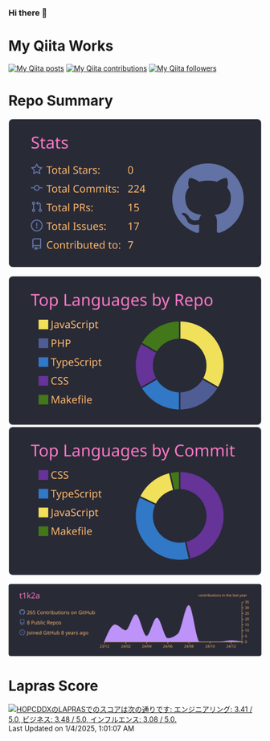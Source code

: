 ### Hi there 👋

# My Qiita Works
[![My Qiita posts](https://qiita-badge.apiapi.app/s/t1k2a/posts.svg)](http://qiita.com/t1k2a) [![My Qiita contributions](https://qiita-badge.apiapi.app/s/t1k2a/contributions.svg)](http://qiita.com/t1k2a) [![My Qiita followers](https://qiita-badge.apiapi.app/s/t1k2a/followers.svg)](http://qiita.com/t1k2a)
                
 # Repo Summary
[![](https://raw.githubusercontent.com/t1k2a/t1k2a/master/profile-summary-card-output/dracula/3-stats.svg)](https://github.com/vn7n24fzkq/github-profile-summary-cards)

[![](https://raw.githubusercontent.com/t1k2a/t1k2a/master/profile-summary-card-output/dracula/1-repos-per-language.svg)](https://github.com/vn7n24fzkq/github-profile-summary-cards) [![](https://raw.githubusercontent.com/t1k2a/t1k2a/master/profile-summary-card-output/dracula/2-most-commit-language.svg)](https://github.com/vn7n24fzkq/github-profile-summary-cards)


[![](https://raw.githubusercontent.com/t1k2a/t1k2a/master/profile-summary-card-output/dracula/0-profile-details.svg)](https://github.com/vn7n24fzkq/github-profile-summary-cards)

# Lapras Score
<!--START_SECTION:lapras-card-->
<p ><a href="https://lapras.com/public/HOPCDDX" target="_blank" rel="noopener noreferrer"><img alt="HOPCDDXのLAPRASでのスコアは次の通りです: エンジニアリング: 3.41 / 5.0, ビジネス: 3.48 / 5.0, インフルエンス: 3.08 / 5.0." src="https://lapras-card-generator.vercel.app/api/svg?e=3.41&b=3.48&i=3.08&b1=%23020E27&b2=%230E5593&i1=%23030E21&i2=%231688BF&l=ja" width="400" ></a>  
Last Updated on 1/4/2025, 1:01:07 AM</p>
<!--END_SECTION:lapras-card-->


<!--
**t1k2a/t1k2a** is a ✨ _special_ ✨ repository because its `README.md` (this file) appears on your GitHub profile.

Here are some ideas to get you started:

- 🔭 I’m currently working on ...
- 🌱 I’m currently learning ...
- 👯 I’m looking to collaborate on ...
- 🤔 I’m looking for help with ...
- 💬 Ask me about ...
- 📫 How to reach me: ...
- 😄 Pronouns: ...
- ⚡ Fun fact: ...
-->
